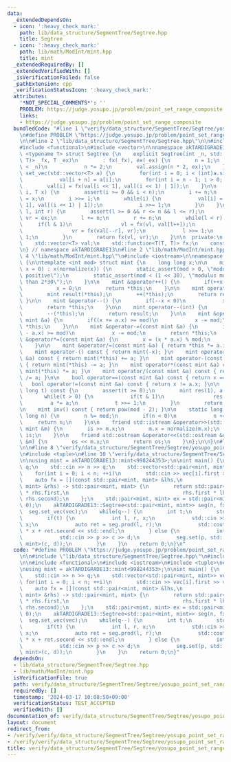 ```yaml
---
data:
  _extendedDependsOn:
  - icon: ':heavy_check_mark:'
    path: lib/data_structure/SegmentTree/Segtree.hpp
    title: Segtree
  - icon: ':heavy_check_mark:'
    path: lib/math/ModInt/mint.hpp
    title: mint
  _extendedRequiredBy: []
  _extendedVerifiedWith: []
  _isVerificationFailed: false
  _pathExtension: cpp
  _verificationStatusIcon: ':heavy_check_mark:'
  attributes:
    '*NOT_SPECIAL_COMMENTS*': ''
    PROBLEM: https://judge.yosupo.jp/problem/point_set_range_composite
    links:
    - https://judge.yosupo.jp/problem/point_set_range_composite
  bundledCode: "#line 1 \"verify/data_structure/SegmentTree/Segtree/yosupo_point_set_range_composite.test.cpp\"\
    \n#define PROBLEM \"https://judge.yosupo.jp/problem/point_set_range_composite\"\
    \n\n#line 2 \"lib/data_structure/SegmentTree/Segtree.hpp\"\n\n#include <cassert>\n\
    #include <functional>\n#include <vector>\n\nnamespace akTARDIGRADE13 {\n\ntemplate\
    \ <typename T> struct Segtree {\n    explicit Segtree(int _n, std::function<T(T,\
    \ T)> _fx, T _ex)\n        : fx(_fx), ex(_ex) {\n        n = 1;\n        while(n\
    \ < _n)\n            n *= 2;\n        val.assign(n * 2, ex);\n    }\n\n    void\
    \ set_vec(std::vector<T> a) {\n        for(int i = 0; i < (int)a.size(); ++i)\n\
    \            val[i + n] = a[i];\n        for(int i = n - 1; i > 0; --i)\n    \
    \        val[i] = fx(val[i << 1], val[(i << 1) | 1]);\n    }\n\n    void set(int\
    \ i, T x) {\n        assert(i >= 0 && i < n);\n        i += n;\n        val[i]\
    \ = x;\n        i >>= 1;\n        while(i) {\n            val[i] = fx(val[i <<\
    \ 1], val[(i << 1) | 1]);\n            i >>= 1;\n        }\n    }\n\n    T prod(int\
    \ l, int r) {\n        assert(l >= 0 && r <= n && l <= r);\n        T vl = ex,\
    \ vr = ex;\n        l += n;\n        r += n;\n        while(l < r) {\n       \
    \     if(l & 1)\n                vl = fx(vl, val[l++]);\n            if(r & 1)\n\
    \                vr = fx(val[--r], vr);\n            l >>= 1;\n            r >>=\
    \ 1;\n        }\n        return fx(vl, vr);\n    }\n\n  private:\n    int n;\n\
    \    std::vector<T> val;\n    std::function<T(T, T)> fx;\n    const T ex;\n};\n\
    \n} // namespace akTARDIGRADE13\n#line 2 \"lib/math/ModInt/mint.hpp\"\n\n#line\
    \ 4 \"lib/math/ModInt/mint.hpp\"\n#include <iostream>\n\nnamespace akTARDIGRADE13\
    \ {\n\ntemplate <int mod> struct mint {\n    long long x;\n\n    mint(long long\
    \ x = 0) : x(normalize(x)) {\n        static_assert(mod > 0, \"modulus must be\
    \ positive\");\n        static_assert(mod < (1 << 30), \"modulus must be small\
    \ than 2*30\");\n    }\n\n    mint &operator++() {\n        if(++x == mod)\n \
    \           x = 0;\n        return *this;\n    }\n\n    mint operator++(int) {\n\
    \        mint result(*this);\n        ++(*this);\n        return result;\n   \
    \ }\n\n    mint &operator--() {\n        if(--x < 0)\n            x += mod;\n\
    \        return *this;\n    }\n\n    mint operator--(int) {\n        mint result(*this);\n\
    \        --(*this);\n        return result;\n    }\n\n    mint &operator+=(const\
    \ mint &a) {\n        if((x += a.x) >= mod)\n            x -= mod;\n        return\
    \ *this;\n    }\n\n    mint &operator-=(const mint &a) {\n        if((x += mod\
    \ - a.x) >= mod)\n            x -= mod;\n        return *this;\n    }\n\n    mint\
    \ &operator*=(const mint &a) {\n        x = (x * a.x) % mod;\n        return *this;\n\
    \    }\n\n    mint &operator/=(const mint &a) { return *this *= a.inv(); }\n\n\
    \    mint operator-() const { return mint(-x); }\n    mint operator+(const mint\
    \ &a) const { return mint(*this) += a; }\n    mint operator-(const mint &a) const\
    \ { return mint(*this) -= a; }\n    mint operator*(const mint &a) const { return\
    \ mint(*this) *= a; }\n    mint operator/(const mint &a) const { return mint(*this)\
    \ /= a; }\n\n    bool operator==(const mint &a) const { return x == a.x; }\n \
    \   bool operator!=(const mint &a) const { return x != a.x; }\n\n    mint pow(long\
    \ long t) const {\n        assert(t >= 0);\n        mint res(1), a(*this);\n \
    \       while(t > 0) {\n            if(t & 1)\n                res *= a;\n   \
    \         a *= a;\n            t >>= 1;\n        }\n        return res;\n    }\n\
    \n    mint inv() const { return pow(mod - 2); }\n\n    static long long normalize(long\
    \ long n) {\n        n %= mod;\n        if(n < 0)\n            n += mod;\n   \
    \     return n;\n    }\n\n    friend std::istream &operator>>(std::istream &is,\
    \ mint &m) {\n        is >> m.x;\n        m.x = normalize(m.x);\n        return\
    \ is;\n    }\n\n    friend std::ostream &operator<<(std::ostream &os, const mint\
    \ &m) {\n        os << m.x;\n        return os;\n    }\n};\n\n}\n#line 5 \"verify/data_structure/SegmentTree/Segtree/yosupo_point_set_range_composite.test.cpp\"\
    \n\n#line 8 \"verify/data_structure/SegmentTree/Segtree/yosupo_point_set_range_composite.test.cpp\"\
    \n#include <tuple>\n#line 10 \"verify/data_structure/SegmentTree/Segtree/yosupo_point_set_range_composite.test.cpp\"\
    \n\nusing mint = akTARDIGRADE13::mint<998244353>;\n\nint main() {\n    int n,\
    \ q;\n    std::cin >> n >> q;\n    std::vector<std::pair<mint, mint>> vec(n);\n\
    \    for(int i = 0; i < n; ++i)\n        std::cin >> vec[i].first >> vec[i].second;\n\
    \    auto fx = [](const std::pair<mint, mint> &lhs,\n                 const std::pair<mint,\
    \ mint> &rhs) -> std::pair<mint, mint> {\n        return std::pair<mint, mint>(lhs.first\
    \ * rhs.first,\n                                     rhs.first * lhs.second +\
    \ rhs.second);\n    };\n    std::pair<mint, mint> ex = std::pair<mint, mint>(1,\
    \ 0);\n    akTARDIGRADE13::Segtree<std::pair<mint, mint>> seg(n, fx, ex);\n  \
    \  seg.set_vec(vec);\n    while(q--) {\n        int t;\n        std::cin >> t;\n\
    \        if(t) {\n            int l, r, x;\n            std::cin >> l >> r >>\
    \ x;\n            auto ret = seg.prod(l, r);\n            std::cout << ret.first\
    \ * x + ret.second << std::endl;\n        } else {\n            int p, c, d;\n\
    \            std::cin >> p >> c >> d;\n            seg.set(p, std::pair<mint,\
    \ mint>(c, d));\n        }\n    }\n    return 0;\n}\n"
  code: "#define PROBLEM \"https://judge.yosupo.jp/problem/point_set_range_composite\"\
    \n\n#include \"lib/data_structure/SegmentTree/Segtree.hpp\"\n#include \"lib/math/ModInt/mint.hpp\"\
    \n\n#include <functional>\n#include <iostream>\n#include <tuple>\n#include <vector>\n\
    \nusing mint = akTARDIGRADE13::mint<998244353>;\n\nint main() {\n    int n, q;\n\
    \    std::cin >> n >> q;\n    std::vector<std::pair<mint, mint>> vec(n);\n   \
    \ for(int i = 0; i < n; ++i)\n        std::cin >> vec[i].first >> vec[i].second;\n\
    \    auto fx = [](const std::pair<mint, mint> &lhs,\n                 const std::pair<mint,\
    \ mint> &rhs) -> std::pair<mint, mint> {\n        return std::pair<mint, mint>(lhs.first\
    \ * rhs.first,\n                                     rhs.first * lhs.second +\
    \ rhs.second);\n    };\n    std::pair<mint, mint> ex = std::pair<mint, mint>(1,\
    \ 0);\n    akTARDIGRADE13::Segtree<std::pair<mint, mint>> seg(n, fx, ex);\n  \
    \  seg.set_vec(vec);\n    while(q--) {\n        int t;\n        std::cin >> t;\n\
    \        if(t) {\n            int l, r, x;\n            std::cin >> l >> r >>\
    \ x;\n            auto ret = seg.prod(l, r);\n            std::cout << ret.first\
    \ * x + ret.second << std::endl;\n        } else {\n            int p, c, d;\n\
    \            std::cin >> p >> c >> d;\n            seg.set(p, std::pair<mint,\
    \ mint>(c, d));\n        }\n    }\n    return 0;\n}"
  dependsOn:
  - lib/data_structure/SegmentTree/Segtree.hpp
  - lib/math/ModInt/mint.hpp
  isVerificationFile: true
  path: verify/data_structure/SegmentTree/Segtree/yosupo_point_set_range_composite.test.cpp
  requiredBy: []
  timestamp: '2024-03-17 10:08:50+09:00'
  verificationStatus: TEST_ACCEPTED
  verifiedWith: []
documentation_of: verify/data_structure/SegmentTree/Segtree/yosupo_point_set_range_composite.test.cpp
layout: document
redirect_from:
- /verify/verify/data_structure/SegmentTree/Segtree/yosupo_point_set_range_composite.test.cpp
- /verify/verify/data_structure/SegmentTree/Segtree/yosupo_point_set_range_composite.test.cpp.html
title: verify/data_structure/SegmentTree/Segtree/yosupo_point_set_range_composite.test.cpp
---
```


